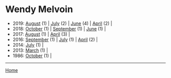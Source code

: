 # Wendy Melvoin

  * 2019: 
      [August](./wendy-melvoin-2019-08.md) (1) | 
      [July](./wendy-melvoin-2019-07.md) (2) | 
      [June](./wendy-melvoin-2019-06.md) (4) | 
      [April](./wendy-melvoin-2019-04.md) (2) | 
  * 2018: 
      [October](./wendy-melvoin-2018-10.md) (1) | 
      [September](./wendy-melvoin-2018-09.md) (1) | 
      [June](./wendy-melvoin-2018-06.md) (1) | 
  * 2017: 
      [August](./wendy-melvoin-2017-08.md) (1) | 
      [April](./wendy-melvoin-2017-04.md) (3) | 
  * 2016: 
      [September](./wendy-melvoin-2016-09.md) (1) | 
      [July](./wendy-melvoin-2016-07.md) (1) | 
      [April](./wendy-melvoin-2016-04.md) (2) | 
  * 2014: 
      [July](./wendy-melvoin-2014-07.md) (1) | 
  * 2013: 
      [March](./wendy-melvoin-2013-03.md) (1) | 
  * 1986: 
      [October](./wendy-melvoin-1986-10.md) (1) | 

----

[Home](../)
